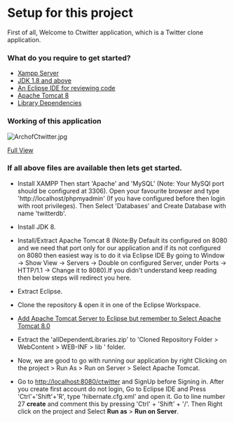 # Setup for this project #

First of all, Welcome to Ctwitter application, which is a Twitter clone application.

### What do you require to get started? ###

* [Xampp Server](https://www.apachefriends.org/download.html)
* [JDK 1.8 and above](http://www.oracle.com/technetwork/java/javase/downloads/jdk8-downloads-2133151.html)
* [An Eclipse IDE for reviewing code](https://eclipse.org/downloads/)
* [Apache Tomcat 8](https://tomcat.apache.org/download-80.cgi)
* [Library Dependencies]()

### Working of this application ###

![ArchofCtwitter.jpg](https://bitbucket.org/repo/8GnbyA/images/2025643578-ArchofCtwitter.jpg)

[Full View](https://bitbucket.org/repo/8GnbyA/images/2025643578-ArchofCtwitter.jpg)

### If all above files are available then lets get started. ###

* Install XAMPP
 Then start 'Apache' and 'MySQL' (Note: Your MySQl port should be configured at 3306). Open your favourite browser and type 'http://localhost/phpmyadmin' (If you have configured before then login with root privileges). Then Select 'Databases' and Create Database with name 'twitterdb'.

* Install JDK 8.

* Install/Extract Apache Tomcat 8 
(Note:By Default its configured on 8080 and we need that port only for our application and if its not configured on 8080 then easiest way is to do it via Eclipse IDE By going to Window -> Show View -> Servers -> Double on configured Server, under Ports -> HTTP/1.1 -> Change it to 8080).If you didn't understand keep reading then below steps will redirect you here.

* Extract Eclipse.

* Clone the repository & open it in one of the Eclipse Workspace.

* [Add Apache Tomcat Server to Eclipse but remember to Select Apache Tomcat 8.0](https://www.eclipse.org/webtools/jst/components/ws/1.0M9/tutorials/InstallTomcat.html)

* Extract the 'allDependentLibraries.zip' to 'Cloned Repository Folder > WebContent > WEB-INF > lib ' folder.

* Now, we are good to go with running our application by right Clicking on the project > Run As > Run on Server > Select Apache Tomcat.

* Go to [http://localhost:8080/ctwitter](http://localhost:8080/ctwitter)
and SignUp before Signing in. After you create first account do not login, Go to Eclipse IDE and Press 'Ctrl'+'Shift'+'R', type 'hibernate.cfg.xml' and open it. Go to line number 27 **<property name="hbm2ddl.auto">create</property>** and comment this by pressing 'Ctrl' + 'Shift' + '/'. Then Right click on the project and Select **Run as** > **Run on Server**.